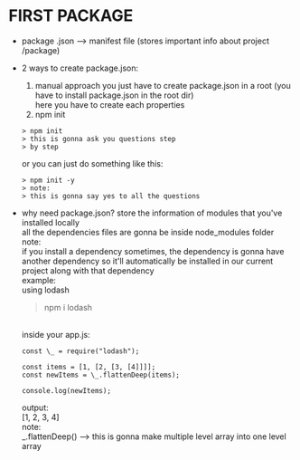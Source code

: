 # FIRST PACKAGE

- package .json --> manifest file
  (stores important info about project
  /package)

- 2 ways to create package.json:
  1. manual approach
     you just have to create package.json
     in a root
     (you have to install package.json in
     the root dir)
     <br>
     here you have to create each properties
  2. npm init
  ```
  > npm init
  > this is gonna ask you questions step
  > by step
  ```
  or you can just do something like this:
  ```
  > npm init -y
  > note:
  > this is gonna say yes to all the questions
  ```
- why need package.json?
  store the information of modules
  that you've installed locally
  <br>
  all the dependencies files
  are gonna be inside node_modules
  folder
  <br>
  note:
  <br>
  if you install a dependency sometimes,
  the dependency is gonna have
  another dependency so it'll
  automatically be installed in our
  current project along with
  that dependency
  <br>
  example:
  <br>
  using lodash
  <br>

  > npm i lodash

    <br>
    inside your app.js:

  ```
  const \_ = require("lodash");

  const items = [1, [2, [3, [4]]]];
  const newItems = \_.flattenDeep(items);

  console.log(newItems);
  ```

  output:
  <br>
  [1, 2, 3, 4]
  <br>
  note:
  <br>
  \_.flattenDeep() --> this is gonna
  make multiple level array into
  one level array
